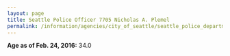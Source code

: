 ```yaml
---
layout: page
title: Seattle Police Officer 7705 Nicholas A. Plemel
permalink: /information/agencies/city_of_seattle/seattle_police_department/copbook/7705/
---
```


**Age as of Feb. 24, 2016:** 34.0
